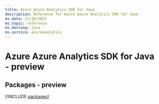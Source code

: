 ```yaml
---
title: Azure Azure Analytics SDK for Java
description: Reference for Azure Azure Analytics SDK for Java
ms.date: 11/20/2023
ms.topic: reference
ms.devlang: java
ms.service: azureanalytics
---
```

# Azure Azure Analytics SDK for Java - preview
## Packages - preview
[!INCLUDE [packages](azure-analytics-index.md)]